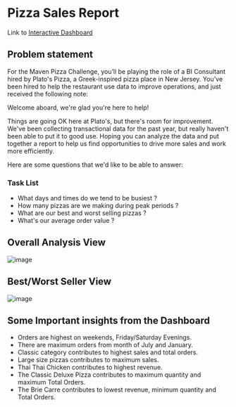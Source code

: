 # Pizza Sales Report


Link to [Interactive Dashboard](https://app.powerbi.com/view?r=eyJrIjoiNjUzYWZlMGMtMGRkMS00MTY5LWJkZDctOGQ4ZmM5OTUzY2UxIiwidCI6ImM2ZTU0OWIzLTVmNDUtNDAzMi1hYWU5LWQ0MjQ0ZGM1YjJjNCJ9&pageName=ReportSection)

## Problem statement

For the Maven Pizza Challenge, you’ll be playing the role of a BI Consultant hired by Plato's Pizza, a Greek-inspired pizza place in New Jersey. You've been hired to help the restaurant use data to improve operations, and just received the following note:

Welcome aboard, we're glad you're here to help!

Things are going OK here at Plato's, but there's room for improvement. We've been collecting transactional data for the past year, but really haven't been able to put it to good use. Hoping you can analyze the data and put together a report to help us find opportunities to drive more sales and work more efficiently.

Here are some questions that we'd like to be able to answer:

### Task List

- What days and times do we tend to be busiest ?
- How many pizzas are we making during peak periods ?
- What are our best and worst selling pizzas ?
- What's our average order value ?


## Overall Analysis View

![image](https://github.com/arshjitsingh224/pizza_sales_report/assets/160852623/1986c2b2-3da2-42dd-a12a-bef508f5003e)


## Best/Worst Seller View

![image](https://github.com/arshjitsingh224/pizza_sales_report/assets/160852623/c1230c68-4460-45c7-bcba-1c9ee35fa449)



## Some Important insights from the Dashboard

- Orders are highest on weekends, Friday/Saturday Evenings.
- There are maximum orders from month of July and January.
- Classic category contributes to highest sales and total orders.
- Large size pizzas contributes to maximum sales.
- Thai Thai Chicken contributes to highest revenue.
- The Classic Deluxe Pizza contributes to maximum quantity and maximum Total Orders.
- The Brie Carre contributes to lowest revenue, minimum quantity and Total Orders.
